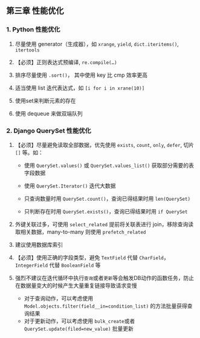 ## 第三章 性能优化

### 1. Python 性能优化

1. 尽量使用 generator（生成器），如 `xrange`, `yield`, `dict.iteritems()`, `itertools`

2. 【必须】正则表达式预编译, `re.compile(…)`

3. 排序尽量使用 `.sort()`， 其中使用 key 比 cmp 效率更高

4. 适当使用 list 迭代表达式，如 `[i for i in xrane(10)]`

5. 使用set来判断元素的存在

6. 使用 dequeue 来做双端队列

### 2. Django QuerySet 性能优化

1. 【必须】尽量避免读取全部数据，优先使用 `exists`, `count`, `only`, `defer`,
切片 `[]` 等。如：

    - 使用 `QuerySet.values()` 或 `QuerySet.values_list()` 获取部分需要的表字段数据

    - 使用 `QuerySet.Iterator()` 迭代大数据

    - 只查询数量时用 `QuerySet.count()`，查询已得结果时用 `len(QuerySet)`

    - 只判断存在时用 `QuerySet.exists()`，查询已得结果时用 `if QuerySet`

2. 外键关联过多，可使用 `select_related` 提前将关联表进行 join，移除查询读取相关数据，many-to-many 则使用 `prefetch_related`

3. 建议使用数据库索引

4. 【必须】使用正确的字段类型，避免 `TextField` 代替 `CharField`，`IntegerField` 代替 `BooleanField` 等

5. 强烈不建议在迭代循环中执行`查询`或者`更新`等会触发DB动作的函数任务，防止在数据量变大的时候产生大量重复链接导致请求变慢
	- 对于查询动作，可以考虑使用 `Model.objects.filter(field__in=condition_list)` 的方法批量获得查询结果
	- 对于更新动作，可以考虑使用 `bulk_create`或者`QuerySet.update(filed=new_value)` 批量更新
